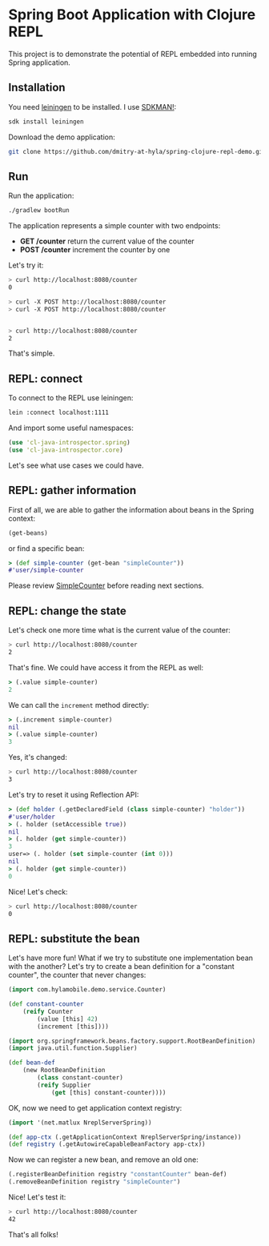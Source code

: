 Spring Boot Application with Clojure REPL
=========================================

This project is to demonstrate the potential of REPL embedded into
running Spring application.

Installation
------------

You need [leiningen](https://leiningen.org/) to be installed. I use
[SDKMAN!](https://sdkman.io/):

```bash
sdk install leiningen
```

Download the demo application:

```bash
git clone https://github.com/dmitry-at-hyla/spring-clojure-repl-demo.git
```

Run
---

Run the application:

```bash
./gradlew bootRun
```

The application represents a simple counter with two endpoints:

* **GET /counter** return the current value of the counter
* **POST /counter** increment the counter by one

Let's try it:

```bash
> curl http://localhost:8080/counter
0

> curl -X POST http://localhost:8080/counter
> curl -X POST http://localhost:8080/counter


> curl http://localhost:8080/counter
2
```

That's simple.

REPL: connect
-------------

To connect to the REPL use leiningen:

```bash
lein :connect localhost:1111
```

And import some useful namespaces:

```clojure
(use 'cl-java-introspector.spring)
(use 'cl-java-introspector.core)
```

Let's see what use cases we could have.

REPL: gather information
------------------------

First of all, we are able to gather the information about beans in the 
Spring context:

```clojure
(get-beans)
```

or find a specific bean:

```clojure
> (def simple-counter (get-bean "simpleCounter"))
#'user/simple-counter
```

Please review [SimpleCounter](src/main/kotlin/com/hylamobile/demo/service/SimpleCounter.kt)
before reading next sections.

REPL: change the state
----------------------

Let's check one more time what is the current value of the counter:

```bash
> curl http://localhost:8080/counter
2
```

That's fine. We could have access it from the REPL as well:

```clojure
> (.value simple-counter)
2
```

We can call the `increment` method directly:

```clojure
> (.increment simple-counter)
nil
> (.value simple-counter)
3
```

Yes, it's changed:

```bash
> curl http://localhost:8080/counter
3
```

Let's try to reset it using Reflection API:

```clojure
> (def holder (.getDeclaredField (class simple-counter) "holder"))
#'user/holder
> (. holder (setAccessible true))
nil
> (. holder (get simple-counter))
3
user=> (. holder (set simple-counter (int 0)))
nil
> (. holder (get simple-counter))
0
```

Nice! Let's check:

```bash
> curl http://localhost:8080/counter
0
```

REPL: substitute the bean
-------------------------

Let's have more fun! What if we try to substitute one implementation
bean with the another? Let's try to create a bean definition for a
"constant counter", the counter that never changes:

```clojure
(import com.hylamobile.demo.service.Counter)

(def constant-counter
    (reify Counter
        (value [this] 42)
        (increment [this])))

(import org.springframework.beans.factory.support.RootBeanDefinition)
(import java.util.function.Supplier)

(def bean-def
    (new RootBeanDefinition
        (class constant-counter)
        (reify Supplier
            (get [this] constant-counter))))
```

OK, now we need to get application context registry:

```clojure
(import '(net.matlux NreplServerSpring))

(def app-ctx (.getApplicationContext NreplServerSpring/instance))
(def registry (.getAutowireCapableBeanFactory app-ctx))
```

Now we can register a new bean, and remove an old one:

```clojure
(.registerBeanDefinition registry "constantCounter" bean-def)
(.removeBeanDefinition registry "simpleCounter")
```

Nice! Let's test it:

```bash
> curl http://localhost:8080/counter
42
```

That's all folks!
